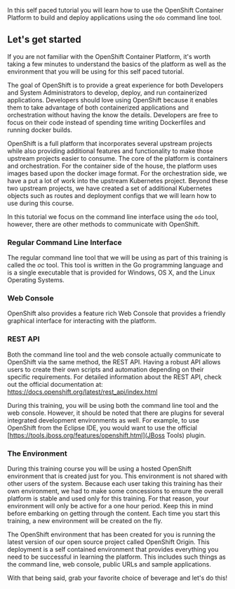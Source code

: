 In this self paced tutorial you will learn how to use the OpenShift Container Platform to build and deploy applications using the `odo` command line tool.

## Let's get started

If you are not familiar with the OpenShift Container Platform, it's worth taking a few minutes to understand the basics of the platform as well as the environment that you will be using for this self paced tutorial.

The goal of OpenShift is to provide a great experience for both Developers and System Administrators to develop, deploy, and run containerized applications.  Developers should love using OpenShift because it enables them to take advantage of both containerized applications and orchestration without having the know the details.  Developers are free to focus on their code instead of spending time writing Dockerfiles and running docker builds.

OpenShift is a full platform that incorporates several upstream projects while also providing additional features and functionality to make those upstream projects easier to consume.  The core of the platform is containers and orchestration.  For the container side of the house, the platform uses images based upon the docker image format.  For the orchestration side, we have a put a lot of work into the upstream Kubernetes project.  Beyond these two upstream projects, we have created a set of additional Kubernetes objects such as routes and deployment configs that we will learn how to use during this course.

In this tutorial we focus on the command line interface using the `odo` tool, however, there are other methods to communicate with OpenShift.

### Regular Command Line Interface

The regular command line tool that we will be using as part of this training is called the *oc* tool.  This tool is written in the Go programming language and is a single executable that is provided for Windows, OS X, and the Linux Operating Systems.

### Web Console

OpenShift also provides a feature rich Web Console that provides a friendly graphical interface for interacting with the platform.

### REST API

Both the command line tool and the web console actually communicate to OpenShift via the same method, the REST API.  Having a robust API allows users to create their own scripts and automation depending on their specific requirements.  For detailed information about the REST API, check out the official documentation at: https://docs.openshift.org/latest/rest_api/index.html

During this training, you will be using both the command line tool and the web console.  However, it should be noted that there are plugins for several integrated development environments as well.  For example, to use OpenShift from the Eclipse IDE, you would want to use the official [https://tools.jboss.org/features/openshift.html](JBoss Tools) plugin.

### The Environment

During this training course you will be using a hosted OpenShift environment that is created just for you.  This environment is not shared with other users of the system.  Because each user taking this training has their own environment, we had to make some concessions to ensure the overall platform is stable and used only for this training.  For that reason, your environment will only be active for a one hour period.  Keep this in mind before embarking on getting through the content.  Each time you start this training, a new environment will be created on the fly.
 
The OpenShift environment that has been created for you is running the latest version of our open source project called OpenShift Origin.  This deployment is a self contained environment that provides everything you need to be successful in learning the platform.  This includes such things as the command line, web console, public URLs and sample applications.

With that being said, grab your favorite choice of beverage and let's do this!
